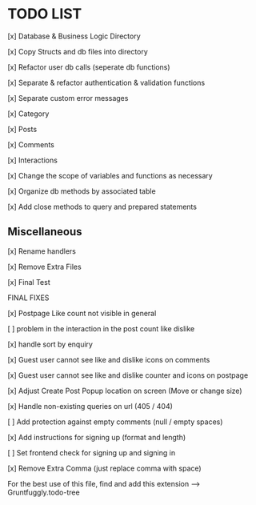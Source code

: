 # TODO LIST

[x] Database & Business Logic Directory

[x] Copy Structs and db files into directory

[x] Refactor user db calls (seperate db functions)

[x] Separate & refactor authentication & validation functions

[x] Separate custom error messages

[x] Category

[x] Posts

[x] Comments

[x] Interactions

[x] Change the scope of variables and functions as necessary

[x] Organize db methods by associated table

[x] Add close methods to query and prepared statements

## Miscellaneous

[x] Rename handlers

[x] Remove Extra Files

[x] Final Test

FINAL FIXES

[x] Postpage Like count not visible in general

[ ] problem in the interaction in the post count like dislike

[x] handle sort by enquiry

[x] Guest user cannot see like and dislike icons on comments

[x] Guest user cannot see like and dislike counter and icons on postpage

[x] Adjust Create Post Popup location on screen (Move or change size)

[x] Handle non-existing queries on url (405 / 404)

[ ] Add protection against empty comments (null / empty spaces)

[x] Add instructions for signing up (format and length)

[ ] Set frontend check for signing up and signing in

[x] Remove Extra Comma (just replace comma with space)

For the best use of this file, find and add this extension --> Gruntfuggly.todo-tree
